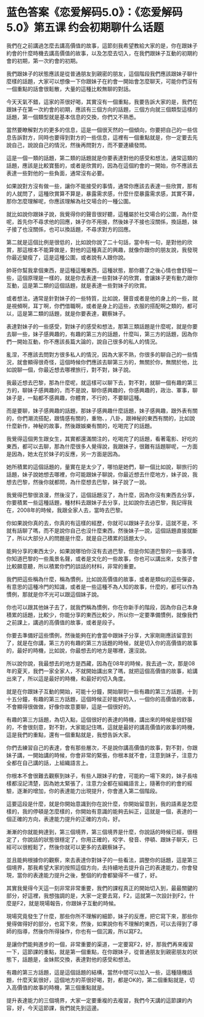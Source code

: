 # 蓝色答案《恋爱解码5.0》：《恋爱解码5.0》第五课 约会初期聊什么话题

我們在之前講過怎麼去講高價值的故事，這節刻我希望教給大家的是，你在跟妹子約會的什麼時機去講高價值的故事，以及怎麼去切入，在我們跟妹子互動的初期約會的初期，第一次約會的初期。

我們跟妹子的狀態應該是從普通朋友到親密的朋友，這個階段我們應該跟妹子聊什麼樣的話題，大家可以想像一下你跟妹子在約會一開始會怎麼聊天，可能你們沒有一個重點的話會很鬆散，大量的這種比較無聊的對話。

今天天氣不錯，這家的茶很好喝，其實沒有一個重點，我要告訴大家的是，我們在跟妹子在第一次約會的初期，應該有三個方向的話題，三個方向就三個類型這樣的話題，第一個類型就是基本信息的交換，你們又不熟悉。

當然要瞭解對方的更多的信息，這是一個很天然的一個傾向，你要把自己的一些信息告訴對方，同時也要得到對方的一些信息，這裡有一個重點就是，你一定要去先說自己，說說自己的情況，然後再問對方，而不要連續發問。

這是一個一類的話題，第二類的話題就是你要表達對他的感受和想法，通常這類的話題，應該是比較寶藝的，或者是欣賞的，因為在這個約會的一開始，你不應該去表達一些對他的一些負面，通常沒有必要。

如果說對方沒有做一些，讓你不能接受的事情，通常你應該去表達一些欣賞，那有的人就問了，這種欣賞算不算是，暴露需求感，什麼什麼暴露需求感，其實不算，那你怎麼理解呢，你應該理解為社交場合的一種公圍。

就比如說你跟妹子說，我覺得你的聲音很好聽，這種屬於社交場合的公圍，為什麼呢，首先你不尋求他的回應，妹子你不用接，然後妹子不接也沒關係，換話題，妹子接了也沒關係，也可以換話題，不尋求對方的回應。

第二就是這個比例是很低的，比如說你說了二十句話，當中有一句，是對他的欣賞，那這根本不能算做是，對他的這種真正的興趣，就像你跟你的朋友說，我發現你最近變瘦了，這是這種公圍，或者說有人跟你說。

帥哥你幫我拿個東西，是這種這種東西，這種狀態，那你聽了之後心情也會舒服一些，這個原理是一樣的，就是你去表達一些對妹子的欣賞，會讓妹子更有動力跟你互動，這是第二類的這個話題，就是表達一些對妹子的欣賞。

或者想法，通常是針對妹子的一些特質，比如說，聲音或者是他的身上的一些，就是視頻啊，耳丁啊，你們借職啊，或者是身上的這些，衣服的搭配啊之類的，都可以，這是第二類的話題，就是你要表達，觀察妹子。

表達對妹子的一些感受，對妹子的感受和想法，那第三類話題是什麼呢，就是你要去聊一些，妹子感興趣的，有趣的第三方的話題，什麼叫，第三方的話題，因為你們一開始互動，你不應該長篇大論的，說自己很多的私人的情況。

亂涅，不應該去問對方很多私人的情況，因為大家不熟，你很多的聊自己的一些情況，就會顯得很奇怪，這個時候你們應該去聊第三方的，無關於你，無關於他，比如說聊一個，你最近想去哪裡旅行，對不對，妹子說。

我最近想去巴黎，那為什麼呢，就這樣可以聊下去，對不對，就聊一個有趣的第三方的，聊妹子感興趣的，而不是說，聊你感興趣的，你感興趣的，政治、軍事，聊妹子是，一點都不感興趣，你體育，不行的，不要聊這種。

而是要聊，妹子感興趣的話題，那妹子感興趣什麼話題，妹子感興趣，跟外表有關的，你們潮流搭配，跟情感有關的，重物、，八卦，跟神秘的東西有關的，比如說什麼新作，神秘的故事，然後跟娛樂有關的，吃喝完了的話題。

我覺得這個男生跟女生，其實都還滿關注的，吃喝完了的話題，看著電影、好吃的東西，都可以去聊，那為什麼很多人覺得說，我跟妹子，很難有話題聊呢，一方面是因為，她太在於妹子的反應，另一方面是因為。

她所積累的這個話題的，量實在是太少了，哪怕是她們，聊一個比如說，聊旅行的話題，妹子說她想去哪裡，你可能跟妹子聊說，你最近想去什麼地方，妹子說，我想去巴黎，然後你就都問，為什麼想去巴黎，妹子說了一說。

我覺得巴黎很浪漫，然後沒了，這個話題沒了，為什麼，因為你沒有東西去分享，你要積累一些這種話題，種材料去跟妹子去分享，比如說你去過巴黎，我記得我在，2008年的時候，我跟全家人去，當時去巴黎。

你如果說你真的去，你真的有這樣的經歷，你就可以跟妹子去分享，這就不是，不就有話聊了嗎，而不是說你自己也沒什麼東西，然後妹子一說，這個話題直接就斷了，所以大部分人的問題是什麼，就是自己積累的話題太少。

能夠分享的東西太少，如果說哪怕你沒有去過巴黎，但是你知道巴黎的一些事情，你知道巴黎的一些風景名聲，或者是文化的一些故事，你也可以講出來，女孩子會比較願意聽，所以積累你們的談話的材料，非常的重要。

我們把這些稱為什麼，稱為慣例，比如說高價值的故事，或者是類似的這些彈姿，有意思的這種冷門的知識，或者是一些這種不為人知的故事，什麼的，都可以作為慣例，那就是你不光可以跟這個妹子說。

你也可以跟其他妹子去了，就我們稱為慣例，你在你新手的階段，因為你自己本身積累的話題，比較少，你能分享的東西比較少，所以你一定要準備慣例，就像我們之前課上，講過的高價值的故事，或者是段子。

你要去準備好這些慣例，然後能夠在約會當中跟妹子分享，大家剛剛應該留意到了，就是在你講，第三方的有趣的第三方話題的時候，就是切入你的高價值的故事的，最好的時機，比如說，你最想去的地方是哪裡，還沒說。

所以說你說，我最想去的地方是西藏，因為在08年的時候，我去過一次，那是08年的夏天，我們一家全家人，不就開始講出來了嗎，就把這個高價值的故事，給講出來了，所以這是最好的時機，和最好的切入角度。

就是在你跟妹子互動的開始，可能十分鐘，開始聊到一些有趣的第三方話題，十到十五分鐘，有趣的第三方話題，這個時候正好能夠切入，一個你的高價值的故事，不會顯得很做做，好像你故意要聊，這是一個很好的。

有趣的第三方話題，為切入點，這個很好的表達的時機，講出來的時候是很舒服的，不會很刻意，對不對，大家能記住嗎，這就是最好的講高價值的故事的時機，這是我們的重點，還有一個重點就是，我想告訴大家。

你們去練習自己的表達，會有那些層次，不是說你講高價值的故事，對不對，你跟妹子講，一開始講的時候，你會非常的緊張，你根本就不會，注意到妹子，注意力全都在自己講的話，上組織語言上。

你根本不會很難去觀察到妹子，有些人跟妹子約會，可能約一場下來的，妹子長啥樣都沒記清楚，因為她太緊張了，注意力全都在組織語言上，隨著你的約會的經驗，逐漸的增加，你的表達能力出現提升，你會進入第二個階段。

這要這段是什麼，就是你開始意識到你在說什麼，你開始留意到，我的語素是怎麼樣的，我的停頓是怎麼樣的，你開始有意識的能夠去糾正，這就是一個，表達的一個正確的方向，表達能力提升的正確的方向，好。

漸漸的你就能夠達到，第三個境界，第三個境界是什麼，你說話的時候已經，很穩定了，你說話的狀態很穩定了，你用正確的，咬字、發音、停頓、跟妹子聊天，已經可以很輕鬆了，然後你就可以更多的去觀察妹子。

並且能夠根據你的觀察，來去表達你對妹子的一些看法，調整你的話題，這是第三個境界，那我希望大家的按照這個方向，去持續地去提升自己的表達能力，你會發現，當你的表達能力提升之後，整個的約會都變得不一樣了，好。

其實我覺得今天這一刻非常非常重要，我們的課程真正的開始切入到，最最關鍵的部分，好這裡，我想強調的是，大家一定要去寫，F2，這就第一次設計到F2，什麼是F2，就是現場報告，你跟妹子互動的時候。

現場究竟發生了什麼，那些你所不理解的細節，妹子的反應，把它寫下來，那些你覺得做得好的部分，也寫下來，然後，如果說你有不理解的東西，可以去得到了導師的指導，然後你所得操作，你也有一個沉澱，所以寫F2。

是讓你們能夠進步的一個，非常重要的渠道，一定要寫F2，好，那我們再來複習一下，這節課的重點，就是第一個重點，在你跟妹子，從普通朋友到親密朋友的狀態下，話題是，金妹熙交換，表達對他的感受和想法。

有趣的第三方話題，這是這個話題的結構，當然中間可以加入一些，這種隨機話題，什麼天氣很好，這個地方的茶很好喝，對，都是OK的，第二個重點就是，切入高價值的故事的時機，第三個重點就是。

提升表達能力的三個境界，大家一定要重複的去複習，我們今天講的這節課的內容，好，今天這節課，我們就先到這邊。